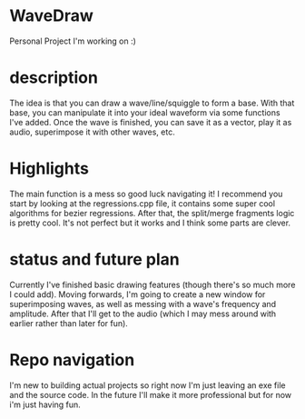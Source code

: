 # WaveDraw
Personal Project I'm working on :)

# description

The idea is that you can draw a wave/line/squiggle to form a base. With that base, you can manipulate it into your ideal waveform via some functions I've added. Once the wave is finished, you can save it as a vector, play it as audio, superimpose it with other waves, etc.

# Highlights

The main function is a mess so good luck navigating it! I recommend you start by looking at the regressions.cpp file, it contains some super cool algorithms for bezier regressions. After that, the split/merge fragments logic is pretty cool. It's not perfect but it works and I think some parts are clever.

# status and future plan

Currently I've finished basic drawing features (though there's so much more I could add).
Moving forwards, I'm going to create a new window for superimposing waves, as well as messing with a wave's frequency and amplitude.
After that I'll get to the audio (which I may mess around with earlier rather than later for fun).

# Repo navigation

I'm new to building actual projects so right now I'm just leaving an exe file and the source code. In the future I'll make it more professional but for now i'm just having fun.

